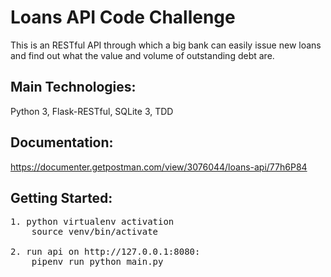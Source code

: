 # Loans API Code Challenge
This is an RESTful API through which a big bank can easily issue new loans and find out what the value and volume of outstanding debt are.

## Main Technologies:
Python 3, Flask-RESTful, SQLite 3, TDD

## Documentation:
https://documenter.getpostman.com/view/3076044/loans-api/77h6P84

## Getting Started:
<pre>
1. python virtualenv activation
    source venv/bin/activate

2. run api on http://127.0.0.1:8080:
    pipenv run python main.py 
</pre>

